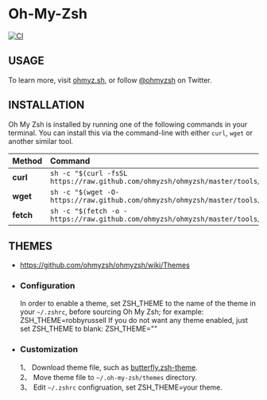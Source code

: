 # Oh-My-Zsh
[![CI](https://github.com/ohmyzsh/ohmyzsh/workflows/CI/badge.svg)](https://github.com/ohmyzsh/ohmyzsh/actions?query=workflow%3ACI)

## USAGE
To learn more, visit [ohmyz.sh](https://ohmyz.sh), or follow [@ohmyzsh](https://twitter.com/ohmyzsh) on Twitter.

## INSTALLATION
Oh My Zsh is installed by running one of the following commands in your terminal. You can install this via the command-line with either `curl`, `wget` or another similar tool.

| Method    | Command                                                                                |
| :-------- | :------------------------------------------------------------------------------------- |
| **curl**  | `sh -c "$(curl -fsSL https://raw.github.com/ohmyzsh/ohmyzsh/master/tools/install.sh)"` |
| **wget**  | `sh -c "$(wget -O- https://raw.github.com/ohmyzsh/ohmyzsh/master/tools/install.sh)"`   |
| **fetch** | `sh -c "$(fetch -o - https://raw.github.com/ohmyzsh/ohmyzsh/master/tools/install.sh)"` |

## THEMES
- https://github.com/ohmyzsh/ohmyzsh/wiki/Themes  
- ### Configuration
  In order to enable a theme, set ZSH_THEME to the name of the theme in your `~/.zshrc`, before sourcing Oh My Zsh; for example: ZSH_THEME=robbyrussell If you do not want any theme enabled, just set ZSH_THEME to blank: ZSH_THEME=""
- ### Customization
  1、 Download theme file, such as [butterfly.zsh-theme](./butterfly.zsh-theme).  
  2、 Move theme file to `~/.oh-my-zsh/themes` directory.  
  3、 Edit `~/.zshrc` configruation, set ZSH_THEME=your theme.  

